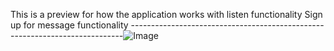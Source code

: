 This is a preview for how the application works with listen functionality Sign up for message functionality
----------------------------------------------------------------------------![Image](https://github.com/user-attachments/assets/831acff7-ae67-412b-a9e9-2bc8396b3418)

